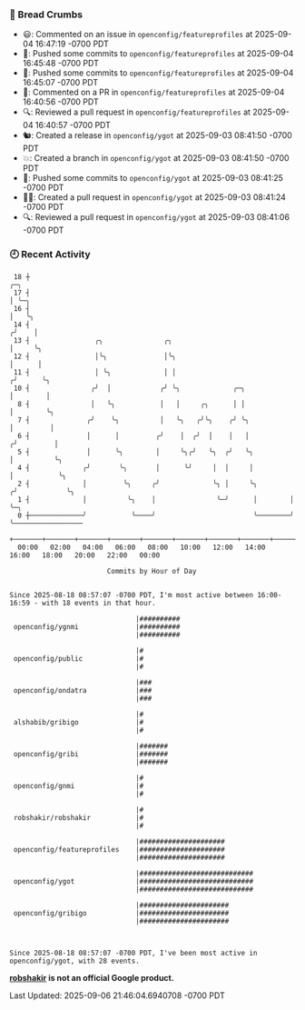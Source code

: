 ### 🍞 Bread Crumbs

 * 😃: Commented on an issue in `openconfig/featureprofiles` at 2025-09-04 16:47:19 -0700 PDT
 * 🚢: Pushed some commits to `openconfig/featureprofiles` at 2025-09-04 16:45:48 -0700 PDT
 * 🚢: Pushed some commits to `openconfig/featureprofiles` at 2025-09-04 16:45:07 -0700 PDT
 * 💬: Commented on a PR in  `openconfig/featureprofiles` at 2025-09-04 16:40:56 -0700 PDT
 * 🔍: Reviewed a pull request in  `openconfig/featureprofiles` at 2025-09-04 16:40:57 -0700 PDT
 * 🐿: Created a release in `openconfig/ygot` at 2025-09-03 08:41:50 -0700 PDT
 * 💥: Created a branch in `openconfig/ygot` at 2025-09-03 08:41:50 -0700 PDT
 * 🚢: Pushed some commits to `openconfig/ygot` at 2025-09-03 08:41:25 -0700 PDT
 * ✍🏼: Created a pull request in `openconfig/ygot` at 2025-09-03 08:41:24 -0700 PDT
 * 🔍: Reviewed a pull request in  `openconfig/ygot` at 2025-09-03 08:41:06 -0700 PDT

### 🕘 Recent Activity
```
 18 ┼                                                                    ╭─╮
 17 ┤                                                                    │ ╰─╮
 16 ┤                                                                    │   ╰╮
 14 ┤                                                                   ╭╯    │
 13 ┤                ╭╮               ╭╮                                │     ╰╮
 12 ┤                │╰╮              │╰╮                               │      │
 11 ┤                │ ╰╮             │ │                              ╭╯      ╰╮
 10 ┤               ╭╯  │            ╭╯ ╰╮             ╭─╮             │        │
  8 ┤               │   ╰╮           │   │     ╭╮      │ │             │        ╰╮
  7 ┤              ╭╯    ╰╮          │   ╰╮   ╭╯╰╮    ╭╯ ╰╮            │         │
  6 ┤              │      │         ╭╯    │  ╭╯  │    │   │           ╭╯         │
  5 ┤              │      ╰╮        │     ╰╮╭╯   ╰╮  ╭╯   ╰╮          │          ╰╮
  4 ┤             ╭╯       ╰╮       │      ╰╯     │  │     │          │           ╰╮
  2 ┤             │         ╰╮     ╭╯             ╰╮ │     ╰╮        ╭╯            ╰╮
  1 ┤             │          ╰╮    │               ╰─╯      │        │              ╰─╮
  0 ┼─────────────╯           ╰────╯                        ╰────────╯                ╰─────────────────
    +───────+───────+───────+───────+───────+───────+───────+───────+───────+───────+───────+───────+────
  00:00   02:00   04:00   06:00   08:00   10:00   12:00   14:00   16:00   18:00   20:00   22:00   00:00   

						Commits by Hour of Day


Since 2025-08-18 08:57:07 -0700 PDT, I'm most active between 16:00-16:59 - with 18 events in that hour.

```



```
                               |##########
 openconfig/ygnmi              |##########
                               |##########

                               |#
 openconfig/public             |#
                               |#

                               |###
 openconfig/ondatra            |###
                               |###

                               |#
 alshabib/gribigo              |#
                               |#

                               |#######
 openconfig/gribi              |#######
                               |#######

                               |#
 openconfig/gnmi               |#
                               |#

                               |#
 robshakir/robshakir           |#
                               |#

                               |#####################
 openconfig/featureprofiles    |#####################
                               |#####################

                               |############################
 openconfig/ygot               |############################
                               |############################

                               |######################
 openconfig/gribigo            |######################
                               |######################



Since 2025-08-18 08:57:07 -0700 PDT, I've been most active in openconfig/ygot, with 28 events.

```
**[robshakir](mailto:robjs@google.com) is not an official Google product.**  


Last Updated: 2025-09-06 21:46:04.6940708 -0700 PDT
